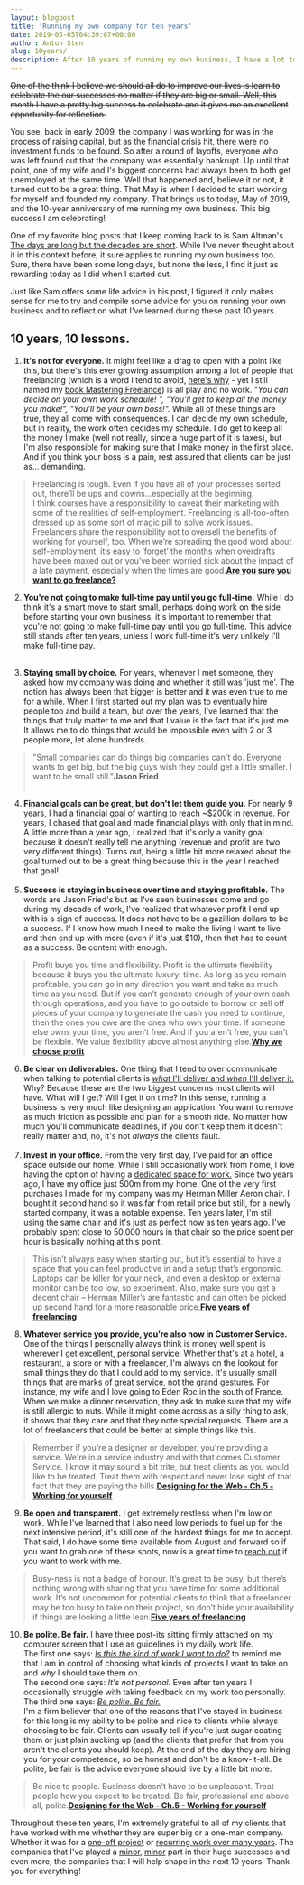 ```yaml
---
layout: blogpost
title: 'Running my own company for ten years'
date: 2019-05-05T04:39:07+00:00
author: Anton Sten
slug: 10years/
description: After 10 years of running my own business, I have a lot to celebrate! Here are 10 things I think will help you along your freelance journey that I learned over my 10 years.
---
```


~~One of the think I believe we should all do to improve our lives is learn to celebrate the our successes no matter if they are big or small. Well, this month I have a pretty big success to celebrate and it gives me an excellent opportunity for reflection.~~

You see, back in early 2009, the company I was working for was in the process of raising capital, but as the financial crisis hit, there were no investment funds to be found. So after a round of layoffs, everyone who was left found out that the company was essentially bankrupt. Up until that point, one of my wife and I's biggest concerns had always been to both get unemployed at the same time. Well that happened and, believe it or not, it turned out to be a great thing. That May is when I decided to start working for myself and founded my company. That brings us to today, May of 2019, and the 10-year anniversary of me running my own business. This big success I am celebrating!

One of my favorite blog posts that I keep coming back to is Sam Altman's [The days are long but the decades are short](https://blog.samaltman.com/the-days-are-long-but-the-decades-are-short). While I've never thought about it in this context before, it sure applies to running my own business too. Sure, there have been some long days, but none the less, I find it just as rewarding today as I did when I started out.

Just like Sam offers some life advice in his post, I figured it only makes sense for me to try and compile some advice for you on running your own business and to reflect on what I've learned during these past 10 years.

## 10 years, 10 lessons.

1. **It's not for everyone.** It might feel like a drag to open with a point like this, but there's this ever growing assumption among a lot of people that freelancing (which is a word I tend to avoid, [here's why](https://www.antonsten.com/fword/) - yet I still named my [book Mastering Freelance](https://masteringfreelance.com)) is all play and no work. *"You can decide on your own work schedule! ", "You'll get to keep all the money you make!", "You'll be your own boss!".* While all of these things are true, they all come with consequences. I can decide my own schedule, but in reality, the work often decides my schedule. I do get to keep all the money I make (well not really, since a huge part of it is taxes), but I'm also responsible for making sure that I make money in the first place. And if you think your boss is a pain, rest assured that clients can be just as... demanding.
>Freelancing is tough. Even if you have all of your processes sorted out, there’ll be ups and downs…especially at the beginning.<br />I think courses have a responsibility to caveat their marketing with some of the realities of self-employment. Freelancing is all-too-often dressed up as some sort of magic pill to solve work issues.
<br />Freelancers share the responsibility not to oversell the benefits of working for yourself, too. When we’re spreading the good word about self-employment, it’s easy to ‘forget’ the months when overdrafts have been maxed out or you’ve been worried sick about the impact of a late payment, especially when the times are good.**[Are you sure you want to go freelance?](https://worknotes.co.uk/career/are-you-sure-you-want-to-go-freelance/)**

2. **You're not going to make full-time pay until you go full-time.** While I do think it's a smart move to start small, perhaps doing work on the side before starting your own business, it's important to remember that you're not going to make full-time pay until you go full-time. This advice still stands after ten years, unless I work full-time it's very unlikely I'll make full-time pay.<br /><br />

3. **Staying small by choice.** For years, whenever I met someone, they asked how my company was doing and whether it still was 'just me'. The notion has always been that bigger is better and it was even true to me for a while. When I first started out my plan was to eventually hire people too and build a team, but over the years, I've learned that the things that truly matter to me and that I value is the fact that it's just me. It allows me to do things that would be impossible even with 2 or 3 people more, let alone hundreds.
>"Small companies can do things big companies can't do. Everyone wants to get big, but the big guys wish they could get a little smaller. I want to be small still."**Jason Fried**
<br /><br />
4. **Financial goals can be great, but don't let them guide you.** For nearly 9 years, I had a financial goal of wanting to reach ~$200k in revenue. For years, I chased that goal and made financial plays with only that in mind. A little more than a year ago, I realized that it's only a vanity goal because it doesn't really tell me anything (revenue and profit are two very different things). Turns out, being a little bit more relaxed about the goal turned out to be a great thing because this is the year I reached that goal!
<br /><br />
5. **Success is staying in business over time and staying profitable.** The words are Jason Fried's but as I've seen businesses come and go during my decade of work, I've realized that whatever profit I end up with is a sign of success. It does not have to be a gazillion dollars to be a success. If I know how much I need to make the living I want to live and then end up with more (even if it's just $10), then that has to count as a success. Be content with enough.
>Profit buys you time and flexibility. Profit is the ultimate flexibility because it buys you the ultimate luxury: time. As long as you remain profitable, you can go in any direction you want and take as much time as you need. But if you can’t generate enough of your own cash through operations, and you have to go outside to borrow or sell off pieces of your company to generate the cash you need to continue, then the ones you owe are the ones who own your time. If someone else owns your time, you aren’t free. And if you aren’t free, you can’t be flexible. We value flexibility above almost anything else.**[Why we choose profit](https://m.signalvnoise.com/why-we-choose-profit/)**

6. **Be clear on deliverables.** One thing that I tend to over communicate when talking to potential clients is [*what* I'll deliver and *when* I'll deliver it.](https://www.antonsten.com/work-with-me/) Why? Because these are the two biggest concerns most clients will have. What will I get? Will I get it on time? In this sense, running a business is very much like designing an application. You want to remove as much friction as possible and plan for a smooth ride. No matter how much you'll communicate deadlines, if you don't keep them it doesn't really matter and, no, it's not *always* the clients fault.
<br /><br />
7. **Invest in your office.**
From the very first day, I've paid for an office space outside our home. While I still occasionally work from home, I love having the option of having a [dedicated space for work.](https://www.antonsten.com/about/) Since two years ago, I have my office just 500m from my home. One of the very first purchases I made for my company was my Herman Miller Aeron chair. I bought it second hand so it was far from retail price but still, for a newly started company, it was a notable expense. Ten years later, I'm still using the same chair and it's just as perfect now as ten years ago. I've probably spent close to 50.000 hours in that chair so the price spent per hour is basically nothing at this point.
>This isn’t always easy when starting out, but it’s essential to have a space that you can feel productive in and a setup that’s ergonomic. Laptops can be killer for your neck, and even a desktop or external monitor can be too low, so experiment. Also, make sure you get a decent chair – Herman Miller’s are fantastic and can often be picked up second hand for a more reasonable price.**[Five years of freelancing](https://worknotes.co.uk/career/five-years-of-freelancing-20-practical-tips/)**

8. **Whatever service you provide, you're also now in Customer Service.**
One of the things I personally always think is money well spent is wherever I get excellent, personal service. Whether that's at a hotel, a restaurant, a store or with a freelancer, I'm always on the lookout for small things they do that I could add to my service. It's usually small things that are marks of great service, not the grand gestures. For instance, my wife and I love going to Eden Roc in the south of France. When we make a dinner reservation, they ask to make sure that my wife is still allergic to nuts. While it might come across as a silly thing to ask, it shows that they care and that they note special requests. There are a lot of freelancers that could be better at simple things like this.
>Remember if you're a designer or developer, you're providing a service. We're in a service industry and with that comes Customer Service. I know it may sound a bit trite, but treat clients as you would like to be treated. Treat them with respect and never lose sight of that fact that they are paying the bills.**[Designing for the Web - Ch.5 - Working for yourself](https://designingfortheweb.co.uk/part1/chapter5/)**
9. **Be open and transparent.**
I get extremely restless when I'm low on work. While I've learned that I also need low periods to fuel up for the next intensive period, it's still one of the hardest things for me to accept. That said, I do have some time available from August and forward so if you want to grab one of these spots, now is a great time to [reach out](https://www.antonsten.com/contact) if you want to work with me.
>Busy-ness is not a badge of honour. It’s great to be busy, but there’s nothing wrong with sharing that you have time for some additional work. It’s not uncommon for potential clients to think that a freelancer may be too busy to take on their project, so don’t hide your availability if things are looking a little lean.**[Five years of freelancing](https://worknotes.co.uk/career/five-years-of-freelancing-20-practical-tips/)**
10. **Be polite. Be fair.** I have three post-its sitting firmly attached on my computer screen that I use as guidelines in my daily work life.<br />
The first one says: *[Is this the kind of work I want to do?](https://www.antonsten.com/calm/)* to remind me that I am in control of choosing what kinds of projects I want to take on and *why* I should take them on.<br />
The second one says: *It's not personal.* Even after ten years I occasionally struggle with taking feedback on my work too personally.<br />
The third one says: *[Be polite. Be fair.](https://gretchenrubin.com/podcast-episode/a-little-happier-be-polite-be-fair/)*<br />
I'm a firm believer that one of the reasons that I've stayed in business for this long is my ability to be polite and nice to clients while always choosing to be fair. Clients can usually tell if you're just sugar coating them or just plain sucking up (and the clients that prefer that from you aren't the clients you should keep). At the end of the day they are hiring you for your competence, so be honest and don't be a know-it-all. Be polite, be fair is the advice everyone should live by a little bit more.
>Be nice to people. Business doesn't have to be unpleasant. Treat people how you expect to be treated. Be fair, professional and above all, polite.**[Designing for the Web - Ch.5 - Working for yourself](https://designingfortheweb.co.uk/part1/chapter5/)**

Throughout these ten years, I'm extremely grateful to all of my clients that have worked with me whether they are super big or a one-man company. Whether it was for a [one-off project](https://www.antonsten.com/case/telia/) or [recurring work over many years](https://www.antonsten.com/case/eon/). The companies that I've played a [minor](https://www.antonsten.com/case/frank/), [minor](https://www.shopify.com/enterprise/australian-ecommerce-fashion-the-5th) part in their huge successes and even more, the companies that I will help shape in the next 10 years. Thank you for everything!
